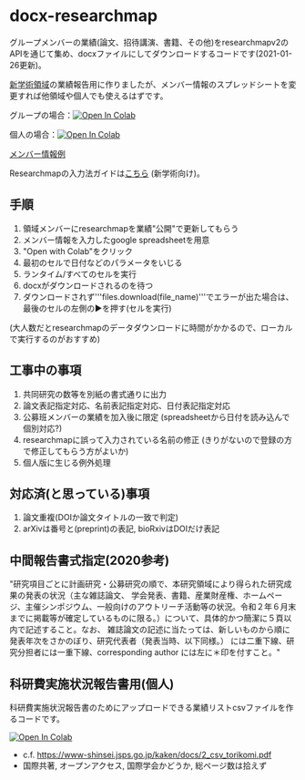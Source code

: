 # docx-researchmap
グループメンバーの業績(論文、招待講演、書籍、その他)をresearchmapv2のAPIを通じて集め、docxファイルにしてダウンロードするコードです(2021-01-26更新)。

[新学術領域](https://infophys-bio.jp/)の業績報告用に作りましたが、メンバー情報のスプレッドシートを変更すれば他領域や個人でも使えるはずです。

グループの場合：[![Open In Colab](https://colab.research.google.com/assets/colab-badge.svg)](https://colab.research.google.com/github/dbkk/docx-researchmap/blob/testing/researchmapv2_to_docx.ipynb)

個人の場合：[![Open In Colab](https://colab.research.google.com/assets/colab-badge.svg)](https://colab.research.google.com/github/dbkk/docx-researchmap/blob/testing/researchmapv2_to_docx_single.ipynb)

[メンバー情報例](https://docs.google.com/spreadsheets/d/1wce1XHSFGSBttupnSIqe_5abtijBb_hBYM2bfaV9Jn4/edit)

Researchmapの入力法ガイドは[こちら](https://sites.google.com/view/researchmap2/) (新学術向け)。

## 手順

1. 領域メンバーにresearchmapを業績"公開"で更新してもらう
2. メンバー情報を入力したgoogle spreadsheetを用意
3. "Open with Colab"をクリック
4. 最初のセルで日付などのパラメータをいじる
5. ランタイム/すべてのセルを実行
6. docxがダウンロードされるのを待つ
7. ダウンロードされず'''files.download(file_name)'''でエラーが出た場合は、最後のセルの左側の▶を押す(セルを実行)

(大人数だとresearchmapのデータダウンロードに時間がかかるので、ローカルで実行するのがおすすめ)

## 工事中の事項

1. 共同研究の数等を別紙の書式通りに出力
2. 論文表記指定対応、名前表記指定対応、日付表記指定対応
3. 公募班メンバーの業績を加入後に限定 (spreadsheetから日付を読み込んで個別対応?)
4. researchmapに誤って入力されている名前の修正 (きりがないので登録の方で修正してもらう方がよいか)
5. 個人版に生じる例外処理

## 対応済(と思っている)事項

1. 論文重複(DOIか論文タイトルの一致で判定)
2. arXivは番号と(preprint)の表記, bioRxivはDOIだけ表記

## 中間報告書式指定(2020参考)

"研究項目ごとに計画研究・公募研究の順で、本研究領域により得られた研究成果の発表の状況（主な雑誌論文、 学会発表、書籍、産業財産権、ホームページ、主催シンポジウム、一般向けのアウトリーチ活動等の状況。令和２年６月末までに掲載等が確定しているものに限る。）について、具体的かつ簡潔に５頁以内で記述すること。なお、 雑誌論文の記述に当たっては、新しいものから順に発表年次をさかのぼり、研究代表者（発表当時、以下同様。） には二重下線、研究分担者には一重下線、corresponding author には左に＊印を付すこと。"


## 科研費実施状況報告書用(個人)

科研費実施状況報告書のためにアップロードできる業績リストcsvファイルを作るコードです。

[![Open In Colab](https://colab.research.google.com/assets/colab-badge.svg)](https://colab.research.google.com/github/dbkk/docx-researchmap/blob/testing/researchmapv2_to_csv.ipynb)

* c.f. https://www-shinsei.jsps.go.jp/kaken/docs/2_csv_torikomi.pdf
* 国際共著, オープンアクセス, 国際学会かどうか, 総ページ数は拾えず